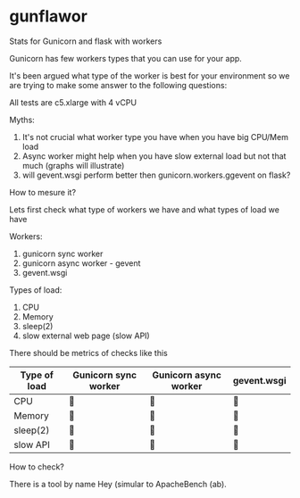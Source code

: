 # gunflawor
Stats for Gunicorn and flask with workers

Gunicorn has few workers types that you can use for your app.

It's been argued what type of the worker is best for your environment so we are trying to make some answer to the following questions:

All tests are c5.xlarge with 4 vCPU

Myths:
1) It's not crucial what worker type you have when you have big CPU/Mem load
2) Async worker might help when you have slow external load but not that much (graphs will illustrate)
3) will gevent.wsgi perform better then gunicorn.workers.ggevent on flask?



How to mesure it?

Lets first check what type of workers we have and what types of load we have

Workers:
1) gunicorn sync worker
2) gunicorn async worker - gevent
3) gevent.wsgi

Types of load:

1) CPU
2) Memory
3) sleep(2)
4) slow external web page (slow API)


There should be metrics of checks like this

| Type of load  | Gunicorn sync worker  | Gunicorn async worker | gevent.wsgi |
| ------------- | --------------------- | --------------------- | ----------- |
| CPU       | 🔢  | 🔢 | 🔢  | 🔢 |
| Memory    | 🔢  | 🔢 | 🔢  | 🔢 |
| sleep(2)  | 🔢  | 🔢 | 🔢  | 🔢 |
| slow API  | 🔢  | 🔢 | 🔢  | 🔢 |


How to check?

There is a tool by name Hey (simular to ApacheBench (ab).